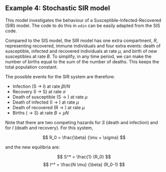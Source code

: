 ## Example 4: Stochastic SIR model

This model investigates the behaviour of a Susceptible-Infected-Recovered (SIR) model. The code to do this in `odin` can be easily adapted from the SIS code.

Compared to the SIS model, the SIR model has one extra compartment, $R$, representing recovered, immune individuals and four extra events: death of susceptible, infected and recovered individuals at rate $\mu$, and birth of new susceptibles at rate $B$. To simplify, in any time period, we can make the number of births equal to the sum of the number of deaths. This keeps the total population constant.

The possible events for the SIR system are therefore:

* Infection (S $\rightarrow$ I) at rate  $\beta I / N$
* Recovery (I $\rightarrow$ S)  at rate  $\sigma$
* Death of susceptible (S $\rightarrow$ ) at rate $\mu$
* Death of infected (I $\rightarrow$ ) at rate $\mu$
* Death of recovered (R $\rightarrow$ ) at rate $\mu$
* Births ( $\rightarrow$ S) at rate $B = \mu N$

Note that there are two competing hazards for $S$ (death and infection) and for $I$ (death and recovery). For this system,

$$ R_0  = \frac{\beta} {\mu + \sigma} $$

and the new equilibria are:

$$ S^* = \frac{1} {R_0} $$
$$ I^* = \frac{N \mu} {\beta}  (R_0-1) $$
